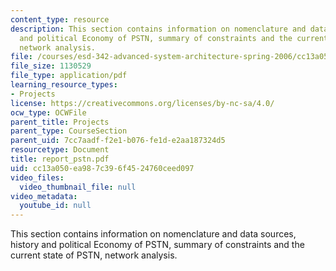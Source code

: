 ```yaml
---
content_type: resource
description: This section contains information on nomenclature and data sources, history
  and political Economy of PSTN, summary of constraints and the current state of PSTN,
  network analysis.
file: /courses/esd-342-advanced-system-architecture-spring-2006/cc13a050ea987c396f4524760ceed097_report_pstn.pdf
file_size: 1130529
file_type: application/pdf
learning_resource_types:
- Projects
license: https://creativecommons.org/licenses/by-nc-sa/4.0/
ocw_type: OCWFile
parent_title: Projects
parent_type: CourseSection
parent_uid: 7cc7aadf-f2e1-b076-fe1d-e2aa187324d5
resourcetype: Document
title: report_pstn.pdf
uid: cc13a050-ea98-7c39-6f45-24760ceed097
video_files:
  video_thumbnail_file: null
video_metadata:
  youtube_id: null
---
```

This section contains information on nomenclature and data sources, history and political Economy of PSTN, summary of constraints and the current state of PSTN, network analysis.